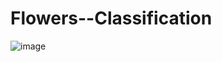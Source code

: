 # Flowers--Classification
![image](https://github.com/Tanwar-12/Flowers--Classification/assets/110081008/82c88865-ba9b-4813-8a00-e36700461914)
